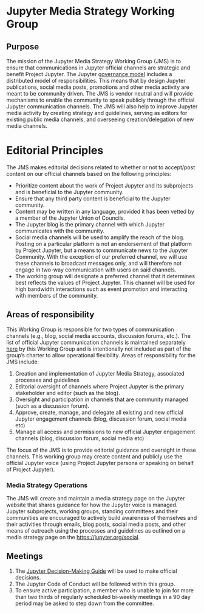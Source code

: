 # Jupyter Media Strategy Working Group

## Purpose

The mission of the Jupyter Media Strategy Working Group (JMS) is to ensure that communications in Jupyter official channels are strategic and benefit Project Jupyter. The Jupyter [governance model](https://jupyter.org/governance/standing_committees_and_working_groups.html) includes a distributed model of responsibilities. This means that by design Jupyter publications, social media posts, promotions and other media activity are meant to be community driven. The JMS is vendor neutral and will provide mechanisms to enable the community to speak publicly through the official Jupyter communication channels. The JMS will also help to improve Jupyter media activity by creating strategy and guidelines, serving as editors for existing public media channels, and overseeing creation/delegation of new media channels.

# Editorial Principles

The JMS makes editorial decisions related to whether or not to accept/post content on our official channels based on the following principles:

- Prioritize content about the work of Project Jupyter and its subprojects and is beneficial to the Jupyter community.
- Ensure that any third party content is beneficial to the Jupyter community.
- Content may be written in any language, provided it has been vetted by a member of the Jupyter Union of Councils.
- The Jupyter blog is the primary channel with which Jupyter communicates with the community.
- Social media channels will be used to amplify the reach of the blog. Posting on a particular platform is not an endorsement of that platform by Project Jupyter, but a means to communicate news to the Jupyter Community. With the exception of our preferred channel, we will use these channels to broadcast messages only, and will therefore not engage in two-way communication with users on said channels.
- The working group will designate a preferred channel that it determines best reflects the values of Project Jupyter. This channel will be used for high bandwidth interactions such as event promotion and interacting with members of the community.

## Areas of responsibility

This Working Group is responsible for two types of communication channels (e.g., blog, social media accounts, discussion forums, etc.). The list of official Jupyter communication channels is maintained separately [here](https://jupyter.org/social) by this Working Group and is intentionally not included as part of the group’s charter to allow operational flexibility. Areas of responsibility for the JMS include:

1. Creation and implementation of Jupyter Media Strategy, associated processes and guidelines
2. Editorial oversight of channels where Project Jupyter is the primary stakeholder and editor (such as the blog).
3. Oversight and participation in channels that are community managed (such as a discussion forum).
4. Approve, create, manage, and delegate all existing and new official Jupyter engagement channels (blog, discussion forum, social media etc)
5. Manage all access and permissions to new official Jupyter engagement channels (blog, discussion forum, social media etc)

The focus of the JMS is to provide editorial guidance and oversight in these channels. This working group may create content and publicly use the official Jupyter voice (using Project Jupyter persona or speaking on behalf of Project Jupyter).

### Media Strategy Operations

The JMS will create and maintain a media strategy page on the Jupyter website that shares guidance for how the Jupyter voice is managed. Jupyter subprojects, working groups, standing committees and their communities are encouraged to actively build awareness of themselves and their activities through emails, blog posts, social media posts, and other means of outreach using the processes and guidelines as outlined on a media strategy page on the https://jupyter.org/social.

## Meetings

1. The [Jupyter Decision-Making Guide](https://jupyter.org/governance/decision_making.html) will be used to make official decisions.
2. The Jupyter Code of Conduct will be followed within this group.
3. To ensure active participation, a member who is unable to join for more than two thirds of regularly scheduled bi-weekly meetings in a 90 day period may be asked to step down from the committee.
